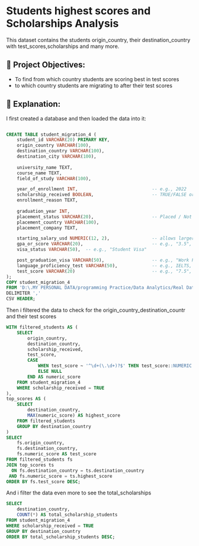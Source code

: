 # Students highest scores and Scholarships Analysis

This dataset contains the students origin_country, their destination_country with test_scores,scholarships and many more.

## 🎯 Project Objectives:
- To find from which country students are scoring best in test scores
- to which country students are migrating to after their test scores

## 📝 Explanation:

I first created a database and then loaded the data into it:

```sql

CREATE TABLE student_migration_4 (
    student_id VARCHAR(20) PRIMARY KEY,                
    origin_country VARCHAR(100),
    destination_country VARCHAR(100),
    destination_city VARCHAR(100),                                
                             
    university_name TEXT,
    course_name TEXT,
    field_of_study VARCHAR(100),

    year_of_enrollment INT,                            -- e.g., 2022
    scholarship_received BOOLEAN,                      -- TRUE/FALSE or 1/0
    enrollment_reason TEXT,      
                                               
    graduation_year INT,                      
    placement_status VARCHAR(20),                      -- Placed / Not Placed
    placement_country VARCHAR(100),
    placement_company TEXT,

    starting_salary_usd NUMERIC(12, 2),                -- allows larger salary values
    gpa_or_score VARCHAR(20),                          -- e.g., "3.5", "85%", "A+"
    visa_status VARCHAR(50),  -- e.g., "Student Visa"

    post_graduation_visa VARCHAR(50),                  -- e.g., "Work Permit"
    language_proficiency_test VARCHAR(50),             -- e.g., IELTS, TOEFL
    test_score VARCHAR(20)                             -- e.g., "7.5", "110", "C1"
);
COPY student_migration_4
FROM 'D:\.MY PERSONAL DATA/programming Practice/Data Analytics/Real Dataset Practice/global_student_migration/Code of the project/csv file/global_student_migration.csv'
DELIMITER ','
CSV HEADER;

```


Then i filtered the data to check for the origin_country_destination_countr and their test scores

```sql
WITH filtered_students AS (
    SELECT
        origin_country,
        destination_country,
        scholarship_received,
        test_score,
        CASE
            WHEN test_score ~ '^\d+(\.\d+)?$' THEN test_score::NUMERIC
            ELSE NULL
        END AS numeric_score
    FROM student_migration_4
    WHERE scholarship_received = TRUE
),
top_scores AS (
    SELECT
        destination_country,
        MAX(numeric_score) AS highest_score
    FROM filtered_students
    GROUP BY destination_country
)
SELECT 
    fs.origin_country,
    fs.destination_country,
    fs.numeric_score AS test_score
FROM filtered_students fs
JOIN top_scores ts
  ON fs.destination_country = ts.destination_country
 AND fs.numeric_score = ts.highest_score
ORDER BY fs.test_score DESC;

```

And i filter the data even more to see the total_scholarships

```sql
SELECT 
    destination_country,
    COUNT(*) AS total_scholarship_students
FROM student_migration_4
WHERE scholarship_received = TRUE
GROUP BY destination_country
ORDER BY total_scholarship_students DESC;
```